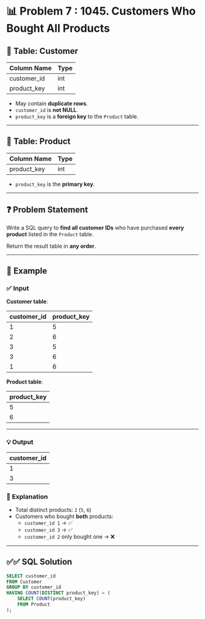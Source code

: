 # 📊 Problem 7 : 1045. Customers Who Bought All Products

## 📝 Table: Customer

| Column Name | Type |
|-------------|------|
| customer_id | int  |
| product_key | int  |

- May contain **duplicate rows**.
- `customer_id` is **not NULL**.
- `product_key` is a **foreign key** to the `Product` table.

---

## 📝 Table: Product

| Column Name | Type |
|-------------|------|
| product_key | int  |

- `product_key` is the **primary key**.

---

## ❓ Problem Statement

Write a SQL query to **find all customer IDs** who have purchased **every product** listed in the `Product` table.

Return the result table in **any order**.

---

## 📌 Example

### ✅ Input

**Customer table**:

| customer_id | product_key |
|-------------|-------------|
| 1           | 5           |
| 2           | 6           |
| 3           | 5           |
| 3           | 6           |
| 1           | 6           |

**Product table**:

| product_key |
|-------------|
| 5           |
| 6           |

---

### 💡 Output

| customer_id |
|-------------|
| 1           |
| 3           |

### 🧠 Explanation

- Total distinct products: `2` (`5`, `6`)
- Customers who bought **both** products:
  - `customer_id 1` → ✅
  - `customer_id 3` → ✅
  - `customer_id 2` only bought one → ❌

---

## ✅✅ SQL Solution

```sql
SELECT customer_id 
FROM Customer 
GROUP BY customer_id
HAVING COUNT(DISTINCT product_key) = (
    SELECT COUNT(product_key) 
    FROM Product
);
